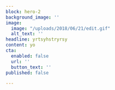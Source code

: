 ```yaml
---
block: hero-2
background_image: ''
image:
  image: "/uploads/2018/06/21/edit.gif"
  alt_text: ''
headline: yrtsyhstryrsy
content: yo
cta:
  enabled: false
  url: ''
  button_text: ''
published: false

---
```

